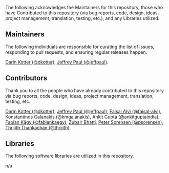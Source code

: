 The following acknowledges the Maintainers for this repository, those who have Contributed to this repository (via bug reports, code, design, ideas, project management, translation, testing, etc.), and any Libraries utilized.

## Maintainers

The following individuals are responsible for curating the list of issues, responding to pull requests, and ensuring regular releases happen.

[Darin Kotter (@dkotter)](https://github.com/dkotter), [Jeffrey Paul (@jeffpaul)](https://github.com/jeffpaul).

## Contributors

Thank you to all the people who have already contributed to this repository via bug reports, code, design, ideas, project management, translation, testing, etc.

[Darin Kotter (@dkotter)](https://github.com/dkotter), [Jeffrey Paul (@jeffpaul)](https://github.com/jeffpaul), [Faisal Alvi (@faisal-alvi)](https://github.com/faisal-alvi), [Konstantinos Galanakis (@kmgalanakis)](https://github.com/kmgalanakis), [Ankit Gupta (@ankitguptaindia)](https://github.com/ankitguptaindia), [Fabian Kägy (@fabiankaegy)](https://github.com/fabiankaegy), [Zubair Bhatti](https://www.linkedin.com/in/zbhatti89/), [Peter Sorensen (@psorensen)](https://github.com/psorensen), [Thrijith Thankachan (@thrijith)](https://github.com/thrijith).

## Libraries

The following software libraries are utilized in this repository.

n/a.
